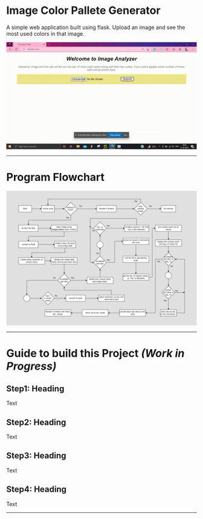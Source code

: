 # Image Color Pallete Generator
A simple web application built using flask. Upload an image and see the most used colors in that image.

<div>
  <img src="./image_color_generator.gif" alt="Code Output">
</div>

<hr>

<h1> Program Flowchart </h1>
<div>
  <img src="./Color Pallet Generator Flowchart.png" alt="Code Output">
</div>

<hr>

<h1> Guide to build this Project <em> (Work in Progress) </em> </h1>

<h2> Step1: Heading </h2>
<p>
  Text
</p>

<h2> Step2: Heading </h2>
<p>
  Text
</p>

<h2> Step3: Heading </h2>
<p>
  Text
</p>

<h2> Step4: Heading </h2>
<p>
  Text
</p>

<hr>
